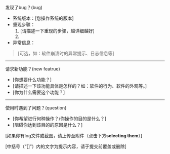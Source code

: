 发现了bug？(bug)
* 系统版本：[您操作系统的版本]
* 重现步骤：
  1. [请描述一下重现的步骤，越详细越好]
  2. 
* 异常信息：

> [可选，如：软件崩溃时的异常提示、日志信息等]


---

请求新功能？(new featrue)
* [你想要什么功能？]
* [请描述一下该功能具体是怎样的？如：软件的行为、软件的外观等。]
* [你为什么需要这个功能？]


---

使用时遇到了问题？(question)
* [你希望进行何种操作？/你操作的目的是什么？]
* [阻碍你达到该目的的原因是什么？]



[如果你有log文件或截图，请上传至附件（点击下方**selecting them**）]

[中括号（“[]”）内的文字为提示内容，请于提交前覆盖或删除]
